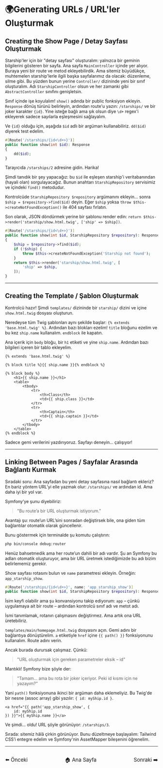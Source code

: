 # 🌍Generating URLs / URL'ler Oluşturmak

## Creating the Show Page / Detay Sayfası Oluşturmak

Starship'ler için bir "detay sayfası" oluşturalım: yalnızca bir geminin bilgilerini gösteren bir sayfa. Ana sayfa `MainController` içinde yer alıyor. Buraya yeni bir route ve metod ekleyebilirdik. Ama sitemiz büyüdükçe, muhtemelen starship'lerle ilgili başka sayfalarımız da olacak: düzenleme, silme gibi. Bu yüzden bunun yerine `Controller/` dizininde yeni bir sınıf oluşturalım. Adı `StarshipController` olsun ve her zamanki gibi `AbstractController` sınıfını genişletsin.

Sınıf içinde işe koyulalım! `show()` adında bir public fonksiyon ekleyin. `Response` dönüş türünü belirleyin, ardından route'u yazın: `/starships/` ve bir joker karakter `{id}`. Yine isteğe bağlı ama şık olsun diye `\d+` regex'i ekleyerek sadece sayılarla eşleşmesini sağlayalım.

Ve `{id}` olduğu için, aşağıda `$id` adlı bir argüman kullanabiliriz. `dd($id)` diyerek test edelim.

```php
#[Route('/starships/{id<\d+>}')]
public function show(int $id): Response
{
    dd($id);
}
```

Tarayıcıda `/starships/2` adresine gidin. Harika!

Şimdi tanıdık bir şey yapacağız: bu `$id` ile eşleşen starship'i veritabanından (hayali olan) sorgulayacağız. Bunun anahtarı `StarshipRepository` servisimiz ve içindeki `find()` metodudur.

Kontrolcüde `StarshipRepository $repository` argümanını ekleyin... sonra `$ship = $repository->find($id)` deyin. Eğer `$ship` yoksa `throw $this->createNotFoundException()` ile 404 sayfası fırlatın.

Son olarak, JSON döndürmek yerine bir şablonu render edin: `return $this->render('starship/show.html.twig', ['ship' => $ship])`.

```php
#[Route('/starships/{id<\d+>}')]
public function show(int $id, StarshipRepository $repository): Response
{
    $ship = $repository->find($id);
    if (!$ship) {
        throw $this->createNotFoundException('Starship not found');
    }
    return $this->render('starship/show.html.twig', [
        'ship' => $ship,
    ]);
}
```

---

## Creating the Template / Şablon Oluşturmak

Kontrolcü hazır! Şimdi `templates/` dizininde bir `starship/` dizini ve içine `show.html.twig` dosyası oluşturun.

Neredeyse tüm Twig şablonları aynı şekilde başlar: `{% extends 'base.html.twig' %}`. Ardından bazı blokları ezelim! `title` bloğunu ezelim ve bu kez `ship.name` kullanalım. `endblock` ile kapatın.

Ana içerik için `body` bloğu, bir `h1` etiketi ve yine `ship.name`. Ardından bazı bilgileri içeren bir tablo ekleyelim.

```twig
{% extends 'base.html.twig' %}

{% block title %}{{ ship.name }}{% endblock %}

{% block body %}
    <h1>{{ ship.name }}</h1>
    <table>
        <tbody>
            <tr>
                <th>Class</th>
                <td>{{ ship.class }}</td>
            </tr>
            <tr>
                <th>Captain</th>
                <td>{{ ship.captain }}</td>
            </tr>
        </tbody>
    </table>
{% endblock %}
```

Sadece gemi verilerini yazdırıyoruz. Sayfayı deneyin... çalışıyor!

---

## Linking Between Pages / Sayfalar Arasında Bağlantı Kurmak

Sıradaki soru: Ana sayfadan bu yeni detay sayfasına nasıl bağlantı ekleriz? En bariz yöntem URL’yi elle yazmak olur: `/starships/` ve ardından id. Ama daha iyi bir yol var.

Symfony’ye şunu diyebiliriz:

> "Bu route’a bir URL oluşturmak istiyorum."

Avantajı şu: route’un URL’sini sonradan değiştirsek bile, ona giden tüm bağlantılar otomatik olarak güncellenir.

Bunu göstermek için terminalde şu komutu çalıştırın:

```bash
php bin/console debug:router
```

Henüz bahsetmedik ama her route’un dahili bir adı vardır. Şu an Symfony bu adları otomatik oluşturuyor, ama bir URL üretmek istediğimizde bu adı bizim belirlememiz gerekir.

Show sayfası rotasını bulun ve `name` parametresi ekleyin. Örneğin: `app_starship_show`.

```php
#[Route('/starships/{id<\d+>}', name: 'app_starship_show')]
public function show(int $id, StarshipRepository $repository): Response
```

İsim keyfi olabilir ama şu konvansiyonu takip ediyorum: `app` – çünkü uygulamaya ait bir route – ardından kontrolcü sınıf adı ve metot adı.

İsmi tanımlamak, rotanın çalışmasını değiştirmez. Ama artık ona URL üretebiliriz.

`templates/main/homepage.html.twig` dosyasını açın. Gemi adını bir bağlantıya dönüştürelim. `a` etiketiyle `href` içine `{{ path() }}` fonksiyonunu kullanalım. Route adını verin.

Ancak burada durursak çalışmaz. Çünkü:

> "URL oluşturmak için gereken parametreler eksik – id"

Mantıklı! Symfony bize şöyle der:

> "Tamam... ama bu rota bir joker içeriyor. Peki id kısmı için ne yazayım?"

Yani `path()` fonksiyonuna ikinci bir argüman daha eklemeliyiz. Bu Twig'de bir nesne (assoc array) gibi yazılır: `{ id: myShip.id }`.

```twig
<a href="{{ path('app_starship_show', {
    id: myShip.id
}) }}">{{ myShip.name }}</a>
```

Ve şimdi... oldu! URL şöyle görünüyor: `/starships/3`.

Sırada: sitemiz hâlâ çirkin görünüyor. Bunu düzeltmeye başlayalım: Tailwind CSS’i entegre edelim ve Symfony'nin AssetMapper bileşenini öğrenelim.

---

<div style="display: flex; justify-content: space-between; align-items: center; margin-top: 32px;">
    <a href="./11_Fancier Routes Requirements, Wildcards, and More.md" title="Önceki" style="text-decoration: none; font-size: 1.2em;">⬅️ Önceki</a>
    <a href="../README.md" title="Ana Sayfa" style="text-decoration: none; font-size: 1.2em;">🏠 Ana Sayfa</a>
    <a href="./13.CSS & JavaScript with Asset Mapper.md" title="Sonraki" style="text-decoration: none; font-size: 1.2em;">Sonraki ➡️</a>
</div>
